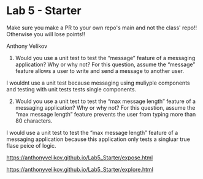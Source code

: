 # Lab 5 - Starter
Make sure you make a PR to your own repo's main and not the class' repo!! Otherwise you will lose points!!

Anthony Velikov

1) Would you use a unit test to test the “message” feature of a messaging application? Why or why not? For this question, assume the “message” feature allows a user to write and send a message to another user.
  
I wouldnt use a unit test because messaging using muliyple components and testing with unit tests tests single components. 

2) Would you use a unit test to test the “max message length” feature of a messaging application? Why or why not? For this question, assume the “max message length” feature prevents the user from typing more than 80 characters.
   
I would use a unit test to test the “max message length” feature of a messaging application because this application only tests a singluar true flase peice of logic.  


https://anthonyvelikov.github.io/Lab5_Starter/expose.html

https://anthonyvelikov.github.io/Lab5_Starter/explore.html
